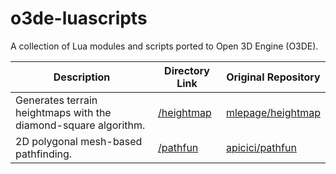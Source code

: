 # o3de-luascripts
A collection of Lua modules and scripts ported to Open 3D Engine (O3DE).

| Description | Directory Link | Original Repository |
| - | - | - |
| Generates terrain heightmaps with the diamond-square algorithm. | [/heightmap](https://github.com/FiniteStateGit/o3de-luascripts/tree/main/heightmap) | [mlepage/heightmap](https://github.com/mlepage/heightmap) |
| 2D polygonal mesh-based pathfinding. | [/pathfun](https://github.com/FiniteStateGit/o3de-luascripts/tree/main/pathfun) | [apicici/pathfun](https://github.com/apicici/pathfun) |
